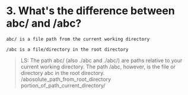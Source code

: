 # 3. What's the difference between abc/ and /abc?

`abc/ is a file path from the current working directory`

`/abc is a file/directory in the root directory`

> LS: The path abc/ (also ./abc and ./abc/) are paths relative to your current working directory. The path /abc, however, is the file or directory abc in the root directory.
> /abosolute_path_from_root_directory
> portion_of_path_current_directory/
